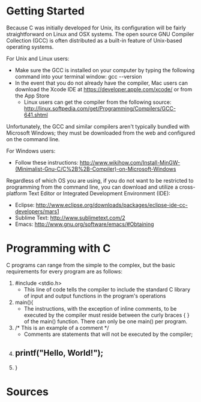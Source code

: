 # Getting Started

Because C was initially developed for Unix, its configuration will be fairly straightforward on Linux and OSX systems. The open source GNU Compiler Collection (GCC) is often distributed as a built-in feature of Unix-based operating systems.

For Unix and Linux users:
  - Make sure the GCC is installed on your computer by typing the following command into your terminal window: gcc --version
  - In the event that you do not already have the compiler, Mac users can download the Xcode IDE at https://developer.apple.com/xcode/ or from the App Store
      - Linux users can get the compiler from the following source: http://linux.softpedia.com/get/Programming/Compilers/GCC-641.shtml

Unfortunately, the GCC and similar compilers aren't typically bundled with Microsoft Windows; they must be downloaded from the web and configured on the command line. 

For Windows users:
  - Follow these instructions: http://www.wikihow.com/Install-MinGW-(Minimalist-Gnu-C/C%2B%2B-Compiler)-on-Microsoft-Windows

Regardless of which OS you are using, if you do not want to be restricted to programming from the command line, you can download and utilize a cross-platform Text Editor or Integrated Development Environment (IDE):
  - Eclipse: http://www.eclipse.org/downloads/packages/eclipse-ide-cc-developers/mars1
  - Sublime Text: http://www.sublimetext.com/2
  - Emacs: http://www.gnu.org/software/emacs/#Obtaining

# Programming with C

C programs can range from the simple to the complex, but the basic requirements for every program are as follows:
  1. #include \<stdio.h\>                                   
        - This line of code tells the compiler to include the standard C library of input and output functions in the                  program's operations
  2. main(){
        - The instructions, with the exception of inline comments, to be executed by the compiler must reside between the              curly braces { } of the main() function. There can only be one main() per program.
  3. /* This is an example of a comment */           
        - Comments are statements that will not be executed by the compiler;
  4. printf("Hello, World!");
        - 
  5. }


# Sources


